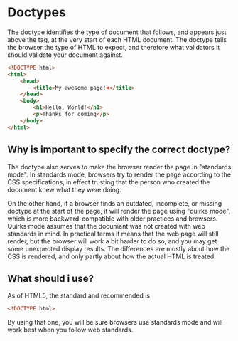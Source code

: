 # Doctypes

The doctype identifies the type of document that follows, and appears just above the <html> tag, at the very start of each HTML document. The doctype tells the browser the type of HTML to expect, and therefore what validators it should validate your document against.

```html
<!DOCTYPE html>
<html>
    <head>
        <title>My awesome page!<</title>
    </head>
    <body>
        <h1>Hello, World!</h1>
        <p>Thanks for coming</p>
    </body>
</html>
```
## Why is important to specify the correct doctype?

The doctype also serves to make the browser render the page in "standards mode". In standards mode, browsers try to render the page according to the CSS specifications, in effect trusting that the person who created the document knew what they were doing.

On the other hand, if a browser finds an outdated, incomplete, or missing doctype at the start of the page, it will render the page using "quirks mode", which is more backward-compatible with older practices and browsers. Quirks mode assumes that the document was not created with web standards in mind. In practical terms it means that the web page will still render, but the browser will work a bit harder to do so, and you may get some unexpected display results. The differences are mostly about how the CSS is rendered, and only partly about how the actual HTML is treated.

## What should i use?

As of HTML5, the standard and recommended is

```html
<!DOCTYPE html>
```

By using that one, you will be sure browsers use standards mode and will work best when you follow web standards.
